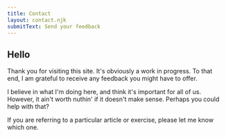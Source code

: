 ```yaml
---
title: Contact
layout: contact.njk
submitText: Send your feedback
---
```


## Hello

Thank you for visiting this site. It's obviously a work in progress.
To that end, I am grateful to receive any feedback you might have to offer.

I believe in what I'm doing here, and think it's important for all of us. However, it ain't worth nuthin' if it doesn't make sense. Perhaps you could help with that?

If you are referring to a particular article or exercise, please let me know which one.
